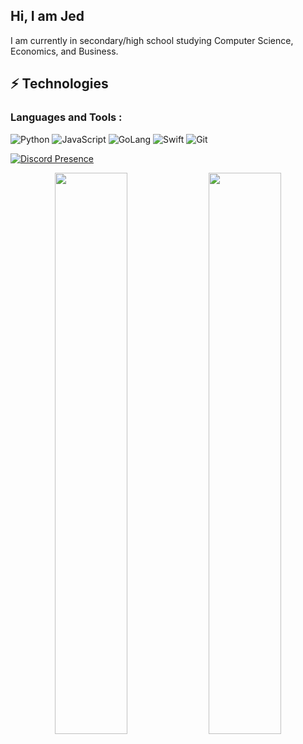 ## Hi, I am Jed

I am currently in secondary/high school studying Computer Science, Economics, and Business.

## ⚡ Technologies

### Languages and Tools :

![Python](https://img.shields.io/badge/-Python-black?style=flat-square&logo=Python)
![JavaScript](https://img.shields.io/badge/-JavaScript-black?style=flat-square&logo=JavaScript)
![GoLang](https://img.shields.io/badge/-Golang-black?style=flat-square&logo=Go)
![Swift](https://img.shields.io/badge/-Swift-black?style=flat-square&logo=Swift)
![Git](https://img.shields.io/badge/-Git-black?style=flat-square&logo=git)

[![Discord Presence](https://lanyard.cnrad.dev/api/527589088602357770)](https://discord.com/users/527589088602357770)


<p align="center">

  <img width="48%" src="https://github-readme-stats.vercel.app/api?username=JedPattersonn&show_icons=true&theme=tokyonight" />
  <img width="48%" src="https://github-readme-streak-stats.herokuapp.com/?user=JedPattersonn&theme=tokyonight" />
</p>

<br>
